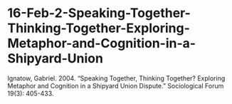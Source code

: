 # 16-Feb-2-Speaking-Together-Thinking-Together-Exploring-Metaphor-and-Cognition-in-a-Shipyard-Union
Ignatow, Gabriel. 2004. “Speaking Together, Thinking Together?  Exploring Metaphor and Cognition in a Shipyard Union Dispute.”  Sociological Forum 19(3): 405-433.
